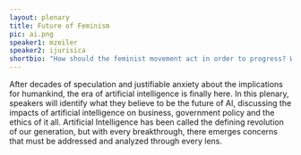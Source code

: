 ```yaml
---
layout: plenary
title: Future of Feminism
pic: ai.png
speaker1: mzeiler
speaker2: ijurisica
shortbio: "How should the feminist movement act in order to progress? What needs development the most?"
---
```


After decades of speculation and justifiable anxiety about the implications for humankind, the era of artificial intelligence is finally here. In this plenary, speakers will identify what they believe to be the future of AI, discussing the impacts of artificial intelligence on business, government policy and the ethics of it all. Artificial Intelligence has been called the defining revolution of our generation, but with every breakthrough, there emerges concerns that must be addressed and analyzed through every lens.
